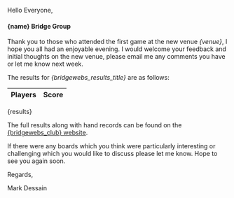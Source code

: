 
Hello Everyone,

#### {name} Bridge Group

Thank you to those who attended the first game at the new venue _{venue}_, I hope you all had an enjoyable evening. I would welcome your feedback and initial thoughts on the new venue, please email me any comments you have or let me know next week.

The results for _{bridgewebs_results_title}_ are as follows:

|Players                         | Score  | 	
|--------------------------------|--------|
{results}

The full results along with hand records can be found on the [{bridgewebs_club} website](http://www.bridgewebs.com/cgi-bin/bwoi/bw.cgi?pid=display_rank&event={session_id}&club={bridgewebs_club}).

If there were any boards which you think were particularly interesting or challenging which you would like to discuss please let me know. Hope to see you again soon.

Regards,

Mark Dessain

